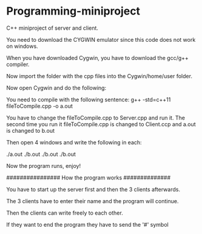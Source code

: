 # Programming-miniproject
C++ miniproject of server and client.


You need to download the CYGWIN emulator since this code does not work on windows.

When you have downloaded Cygwin, you have to download the gcc/g++ compiler.

Now import the folder with the cpp files into the Cygwin/home/user folder.

Now open Cygwin and do the following:

You need to compile with the following sentence:
g++ -std=c++11 fileToCompile.cpp -o a.out

You have to change the fileToCompile.cpp to Server.cpp and run it.
The second time you run it fileToCompile.cpp is changed to Client.ccp and a.out is changed to b.out


Then open 4 windows and write the following in each:

./a.out
./b.out
./b.out
./b.out

Now the program runs, enjoy!




################ How the program works ##############

You have to start up the server first and then the 3 clients afterwards.

The 3 clients have to enter their name and the program will continue.

Then the clients can write freely to each other.

If they want to end the program they have to send the '#' symbol